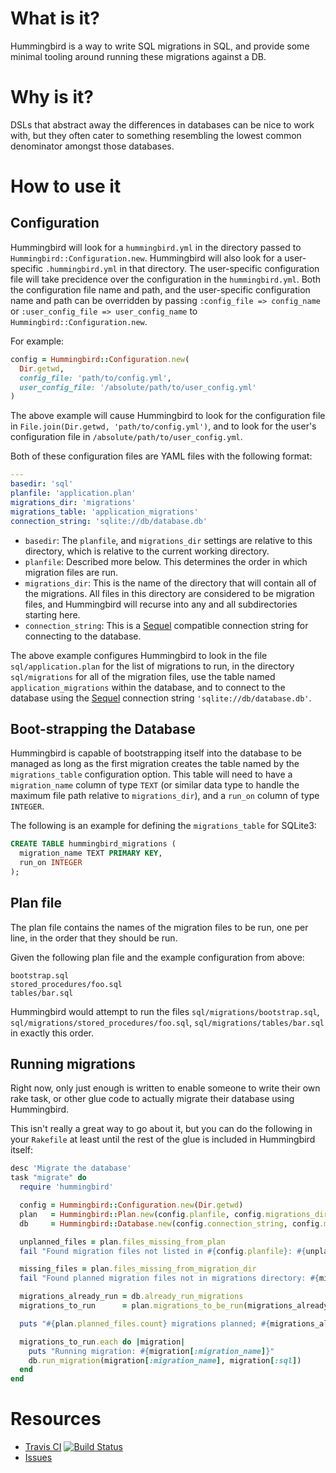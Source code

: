 # What is it?

Hummingbird is a way to write SQL migrations in SQL, and provide
some minimal tooling around running these migrations against a DB.

# Why is it?

DSLs that abstract away the differences in databases can be nice to
work with, but they often cater to something resembling the lowest
common denominator amongst those databases.

# How to use it

## Configuration

Hummingbird will look for a `hummingbird.yml` in the directory passed
to `Hummingbird::Configuration.new`.  Hummingbird will also look for a
user-specific `.hummingbird.yml` in that directory.  The user-specific
configuration file will take precidence over the configuration in the
`hummingbird.yml`.  Both the configuration file name and path, and the
user-specific configuration name and path can be overridden by passing
`:config_file => config_name` or `:user_config_file => user_config_name`
to `Hummingbird::Configuration.new`.

For example:

```Ruby
config = Hummingbird::Configuration.new(
  Dir.getwd,
  config_file: 'path/to/config.yml',
  user_config_file: '/absolute/path/to/user_config.yml'
)
```
The above example will cause Hummingbird to look for the configuration
file in `File.join(Dir.getwd, 'path/to/config.yml')`, and to look for
the user's configuration file in `/absolute/path/to/user_config.yml`.

Both of these configuration files are YAML files with the following
format:

```YAML
---
basedir: 'sql'
planfile: 'application.plan'
migrations_dir: 'migrations'
migrations_table: 'application_migrations'
connection_string: 'sqlite://db/database.db'
```

* `basedir`: The `planfile`, and `migrations_dir` settings are relative
  to this directory, which is relative to the current working
  directory.
* `planfile`: Described more below. This determines the order in which
  migration files are run.
* `migrations_dir`: This is the name of the directory that will
  contain all of the migrations.  All files in this directory are
  considered to be migration files, and Hummingbird will recurse into
  any and all subdirectories starting here.
* `connection_string`: This is a [Sequel][] compatible connection
  string for connecting to the database.

The above example configures Hummingbird to look in the file
`sql/application.plan` for the list of migrations to run, in the
directory `sql/migrations` for all of the migration files, use the
table named `application_migrations` within the database, and to
connect to the database using the [Sequel][] connection string `'sqlite://db/database.db'`.

## Boot-strapping the Database

Hummingbird is capable of bootstrapping itself into the database to be
managed as long as the first migration creates the table named by the
`migrations_table` configuration option.  This table will need to have
a `migration_name` column of type `TEXT` (or similar data type to
handle the maximum file path relative to `migrations_dir`), and a
`run_on` column of type `INTEGER`.

The following is an example for defining the `migrations_table` for
SQLite3:

```sql
CREATE TABLE hummingbird_migrations (
  migration_name TEXT PRIMARY KEY,
  run_on INTEGER
);

```

## Plan file

The plan file contains the names of the migration files to be run, one
per line, in the order that they should be run.

Given the following plan file and the example configuration from above:

```
bootstrap.sql
stored_procedures/foo.sql
tables/bar.sql
```

Hummingbird would attempt to run the files
`sql/migrations/bootstrap.sql`,
`sql/migrations/stored_procedures/foo.sql`,
`sql/migrations/tables/bar.sql` in exactly this order.

## Running migrations

Right now, only just enough is written to enable someone to write
their own rake task, or other glue code to actually migrate their
database using Hummingbird.

This isn't really a great way to go about it, but you can do the
following in your `Rakefile` at least until the rest of the glue is
included in Hummingbird itself:

```Ruby
desc 'Migrate the database'
task "migrate" do
  require 'hummingbird'

  config = Hummingbird::Configuration.new(Dir.getwd)
  plan   = Hummingbird::Plan.new(config.planfile, config.migrations_dir)
  db     = Hummingbird::Database.new(config.connection_string, config.migrations_table)

  unplanned_files = plan.files_missing_from_plan
  fail "Found migration files not listed in #{config.planfile}: #{unplanned_files.join(', ')}" unless unplanned_files.empty?

  missing_files = plan.files_missing_from_migration_dir
  fail "Found planned migration files not in migrations directory: #{missing_files.join(', ')}" unless missing_files.empty?

  migrations_already_run = db.already_run_migrations
  migrations_to_run      = plan.migrations_to_be_run(migrations_already_run)

  puts "#{plan.planned_files.count} migrations planned; #{migrations_already_run.count} already run; #{migrations_to_run.count} to run"

  migrations_to_run.each do |migration|
    puts "Running migration: #{migration[:migration_name]}"
    db.run_migration(migration[:migration_name], migration[:sql])
  end
end
```

# Resources

* [Travis CI][travis-ci] [![Build Status](https://secure.travis-ci.org/jhelwig/hummingbird.png?branch=master)](http://travis-ci.org/jhelwig/hummingbird)
* [Issues][issues]

[travis-ci]: http://travis-ci.org "Travis CI"
[issues]: https://github.com/jhelwig/hummingbird/issues "GitHub issues"
[Sequel]: http://sequel.rubyforge.org/ "The Database Toolkit for Ruby"

